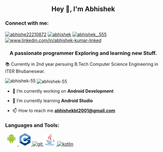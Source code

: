 <!--
**abhishek-55/abhishek-55** is a ✨ _special_ ✨ repository because its `README.md` (this file) appears on your GitHub profile.

Here are some ideas to get you started:

- 🔭 I’m currently working on ...
- 🌱 I’m currently learning ...
- 👯 I’m looking to collaborate on ...
- 🤔 I’m looking for help with ...
- 💬 Ask me about ...
- 📫 How to reach me: ...
- 😄 Pronouns: ...
- ⚡ Fun fact: ...
-->

<h2 align="center">Hey 👋, I'm Abhishek </h2>
<h3 align="left">Connect with me:</h3>
<p align="left">
<a href="https://twitter.com/abhishe22210872" target="blank"><img align="center" src="https://cdn.jsdelivr.net/npm/simple-icons@3.0.1/icons/twitter.svg" alt="abhishe22210872" height="30" width="40" /></a>
<a href="https://fb.com/abhishek" target="blank"><img align="center" src="https://cdn.jsdelivr.net/npm/simple-icons@3.0.1/icons/facebook.svg" alt="abhishek" height="30" width="40" /></a>
<a href="https://instagram.com/abhishek_.555" target="blank"><img align="center" src="https://cdn.jsdelivr.net/npm/simple-icons@3.0.1/icons/instagram.svg" alt="abhishek_.555" height="30" width="40" /></a>
<a href="https://linkedin.com/in/www.linkedin.com/in/abhishek-kumar-linked" target="blank"><img align="center" src="https://cdn.jsdelivr.net/npm/simple-icons@3.0.1/icons/linkedin.svg" alt="www.linkedin.com/in/abhishek-kumar-linked" height="30" width="40" /></a>
</p>
<h3 align="center">A passionate programmer Exploring and learning new Stuff.</h3>

📚 Currently in 2nd year persuing  B.Tech Computer Science Engineering in ITER Bhubaneswar.
<p><img align="left" src="https://github-readme-stats.vercel.app/api/top-langs?username=abhishek-55&show_icons=true&locale=en&layout=compact" alt="abhishek-55" /></p>

<p>&nbsp;<img align="center" src="https://github-readme-stats.vercel.app/api?username=abhishek-55&show_icons=true&locale=en" alt="abhishek-55" /></p>

- 🔭 I’m currently working on **Android Development**

- 🌱 I’m currently learning **Android Studio**

- 📫 How to reach me **abhishekbt2001@gmail.com**



<h3 align="left">Languages and Tools:</h3>
<p align="left"> <a href="https://developer.android.com" target="_blank"> <img src="https://raw.githubusercontent.com/devicons/devicon/master/icons/android/android-original-wordmark.svg" alt="android" width="40" height="40"/> </a> <a href="https://www.w3schools.com/cpp/" target="_blank"> <img src="https://raw.githubusercontent.com/devicons/devicon/master/icons/cplusplus/cplusplus-original.svg" alt="cplusplus" width="40" height="40"/> </a> <a href="https://git-scm.com/" target="_blank"> <img src="https://www.vectorlogo.zone/logos/git-scm/git-scm-icon.svg" alt="git" width="40" height="40"/> </a> <a href="https://www.java.com" target="_blank"> <img src="https://raw.githubusercontent.com/devicons/devicon/master/icons/java/java-original.svg" alt="java" width="40" height="40"/> </a> <a href="https://kotlinlang.org" target="_blank"> <img src="https://www.vectorlogo.zone/logos/kotlinlang/kotlinlang-icon.svg" alt="kotlin" width="40" height="40"/> </a> </p>
